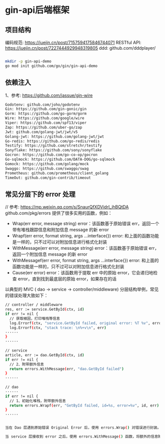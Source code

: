 

# gin-api后端框架

## 项目结构
编码规范: https://juejin.cn/post/7157594175846744071
RESTful API: https://juejin.cn/post/7227444929948319805
ddd: github.com/dddplayer/

```bash

mkdir -p gin-api-demo
go mod init github.com/go/gin/gin-api-demo
```


## 依赖注入
1、参考: https://github.com/jassue/gin-wire

```bash
Godotenv: github.com/joho/godotenv
Gin: https://github.com/gin-gonic/gin
Gorm: https://github.com/go-gorm/gorm
Wire: https://github.com/google/wire
Viper: https://github.com/spf13/viper
Zap: https://github.com/uber-go/zap
Jwt: github.com/golang-jwt/jwt/v5
Golang-jwt: https://github.com/golang-jwt/jwt
Go-redis: https://github.com/go-redis/redis
Testify: https://github.com/stretchr/testify
Sonyflake: https://github.com/sony/sonyflake
Gocron: https://github.com/go-co-op/gocron
Go-sqlmock: https://github.com/DATA-DOG/go-sqlmock
Gomock: https://github.com/golang/mock
Swaggo: https://github.com/swaggo/swag
Prometheus: github.com/prometheus/client_golang
TimeOut: github.com/gin-contrib/timeout


```


## 常见分层下的 error 处理
// 参考: https://mp.weixin.qq.com/s/SnaurQfXDVidrl_ihBQtDA
github.com/pkg/errors 提供了很多实用的函数，例如：
- Wrap(err error, message string) error：该函数基于原始错误 err，返回一个带有堆栈跟踪信息和附加信息 message 的新 error
- Wrapf(err error, format string, args ...interface{}) error: 和上面的函数功能是一样的，只不过可以对附加信息进行格式化封装
- WithMessage(err error, message string) error：该函数基于原始错误 err，返回一个附加信息 message 的新 error
- WithMessagef(err error, format string, args ...interface{}) error: 和上面的函数功能是一样的，只不过可以对附加信息进行格式化封装
- Cause(err error) error：该函数用于提取 err 中的原始 error，它会递归地检查 error，直到找到最底层的原始 error，如果存在的话


以典型的 MVC ( dao → service → controller/middleware) 分层结构举例，常见的错误处理大致如下：
```bash
// controller / middleware  
res, err := service.GetById(ctx, id)  
if err != nil {  
  // 获取根因，打印堆栈等信息
  log.Errorf(ctx, "service.GetById failed, original error: %T %v", errors.Cause(err), errors.Cause(err))  
  log.Errorf(ctx, "stack trace: \n%+v\n", err)  
······  
}  
······  
  
// service  
article, err := dao.GetById(ctx, id)  
if err != nil {  
  // 2、附带额外信息
  return errors.WithMessage(err, "dao.GetById failed")  
}  
······  
  
// dao  
······  
if err != nil {  
  // 1、初始化堆栈，附带额外信息
  return errors.Wrapf(err, "GetById failed, id=%s, error=%v", id, err)  
}  
······


当在 Dao 层遇到原始错误 Original Error 后，使用 errors.Wrap() 对错误进行封装。这个封装操作可以在保留根因（Origin error）的同时，提供堆栈信息，并添加额外的上下文信息，然后将封装后的错误传递给上一层处理。

当 service 层接收到 error 之后，使用 errors.WithMessage() 函数，将额外的信息附加到错误上，并继续将错误向上层传递，直至到达 controller 层。在 controller 层，我们可以打印出根因的类型、信息以及堆栈信息，以便更好地进行问题排查。
```

